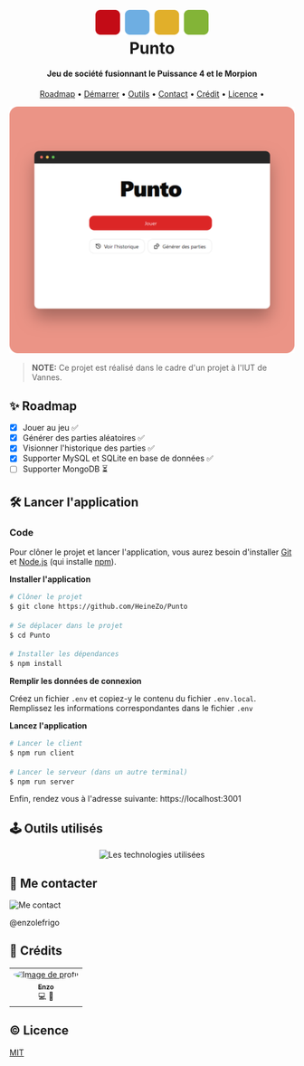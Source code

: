 <h1 align="center">
    <br>
    <a href="https://montvalsurloir.bibli.fr/doc_num.php?explnum_id=4140">
        <img src="/public/logo.svg" alt="Logo du jeu" width="200">
    </a>
    <br>
    Punto
</h1>

<h4 align="center">Jeu de société fusionnant le Puissance 4 et le Morpion</h4>

<p align="center">
  <a href="#✨-roadmap">Roadmap</a> •
  <a href="#🛠️-lancer-l'application">Démarrer</a> •
  <a href="#🕹️-outils-utilisés">Outils</a> •
  <a href="#👋-me-contacter">Contact</a> •
  <a href="#🤠-crédits">Crédit</a> •
  <a href="#©-licence">Licence</a> •
</p>

![Screenshot du site](/public/README/exemple.png)

> **NOTE:** Ce projet est réalisé dans le cadre d'un projet à l'IUT de Vannes.

## ✨ Roadmap

- [x] Jouer au jeu ✅
- [x] Générer des parties aléatoires ✅
- [x] Visionner l'historique des parties ✅
- [x] Supporter MySQL et SQLite en base de données ✅
- [ ] Supporter MongoDB ⏳

## 🛠️ Lancer l'application

### Code

Pour clôner le projet et lancer l'application, vous aurez besoin d'installer [Git](https://git-scm.com) et [Node.js](https://nodejs.org/en/download/) (qui installe [npm](http://npmjs.com)). 

**Installer l'application**

```bash
# Clôner le projet
$ git clone https://github.com/HeineZo/Punto

# Se déplacer dans le projet
$ cd Punto

# Installer les dépendances
$ npm install
```

**Remplir les données de connexion**

Créez un fichier `.env` et copiez-y le contenu du fichier `.env.local`. Remplissez les informations correspondantes dans le fichier `.env`

**Lancez l'application**

```bash
# Lancer le client
$ npm run client

# Lancer le serveur (dans un autre terminal)
$ npm run server
```
Enfin, rendez vous à l'adresse suivante: https://localhost:3001


## 🕹️ Outils utilisés

<p align="center">
   <img src="https://skillicons.dev/icons?i=react,typescript,nodejs,mysql,sqlite,express,vite" alt="Les technologies utilisées" />
</p>

## 👋 Me contacter
<div>
   <img src="https://skillicons.dev/icons?i=discord" width="50" alt="Me contact" />
   
   @enzolefrigo
</div>

## 🤠 Crédits

<table>
    <tr>
        <td align="center">
            <a href="https://github.com/HeineZo">
                <img src="https://avatars.githubusercontent.com/u/85509892?v=4" width="100px;" alt="Image de profil" style="border-radius: 100%"/>
                <br />
                <sub><b>Enzo</b></sub>
            </a>
            <br />
            <a title="Code">💻</a> 
            <a title="Design">🎨</a> 
        </td>
    </tr>
</table>

## © Licence

[MIT](LICENSE)
